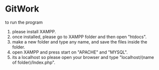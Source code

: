 # GitWork
to run the program
1. please install XAMPP.
2. once installed, please go to XAMPP folder and then open "htdocs".
3. make a new folder and type any name, and save the files inside the folder.
4. open XAMPP and press start on "APACHE" and "MYSQL".
5. its a localhost so please open your browser and type "localhost/(name of folder)/Index.php".
